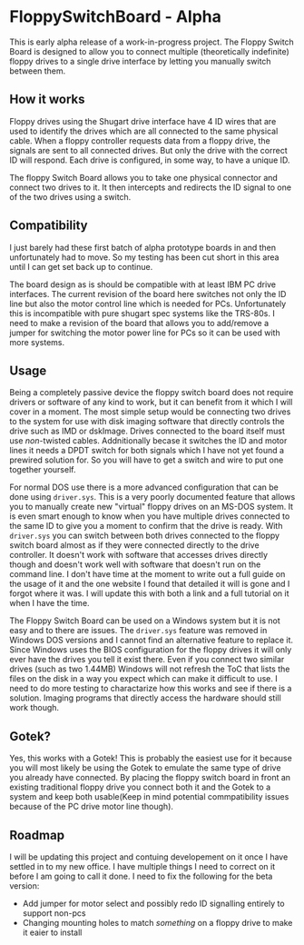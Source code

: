 # FloppySwitchBoard - Alpha

This is early alpha release of a work-in-progress project. The Floppy Switch Board 
is designed to allow you to connect multiple (theoretically indefinite) floppy drives to
a single drive interface by letting you manually switch between them.

## How it works

Floppy drives using the Shugart drive interface have 4 ID wires that are used to identify the 
drives which are all connected to the same physical cable. When a floppy controller requests 
data from a floppy drive, the signals are sent to all connected drives. But only the drive
with the correct ID will respond. Each drive is configured, in some way, to have a unique ID.

The floppy Switch Board allows you to take one physical connector and connect two drives to 
it. It then intercepts and redirects the ID signal to one of the two drives using a switch.

## Compatibility

I just barely had these first batch of alpha prototype boards in and then unfortunately had 
to move. So my testing has been cut short in this area until I can get set back up to 
continue.

The board design as is should be compatible with at least IBM PC drive interfaces. The 
current revision of the board here switches not only the ID line but also the motor control
line which is needed for PCs. Unfortunately this is incompatible with pure shugart spec 
systems like the TRS-80s. I need to make a revision of the board that allows you to 
add/remove a jumper for switching the motor power line for PCs so it can be used with
more systems.

## Usage

Being a completely passive device the floppy switch board does not require drivers or 
software of any kind to work, but it can benefit from it which I will cover in a 
moment. The most simple setup would be connecting two drives to the system for use
with disk imaging software that directly controls the drive such as IMD or dskImage.
Drives connected to the board itself must use *non*-twisted cables. Addnitionally
becase it switches the ID and motor lines it needs a DPDT switch for both signals
which I have not yet found a prewired solution for. So you will have to get a switch
and wire to put one together yourself.

For normal DOS use there is a more advanced configuration that can be done using 
`driver.sys`. This is a very poorly documented feature that allows you to manually
create new "virtual" floppy drives on an MS-DOS system. It is even smart enough to
know when you have multiple drives connected to the same ID to give you a moment to
confirm that the drive is ready. With `driver.sys` you can switch between both drives 
connected to the floppy switch board almost as if they were connected directly to the 
drive controller. It doesn't work with software that accesses drives directly though 
and doesn't work well with software that doesn't run on the command line. I don't have
time at the moment to write out a full guide on the usage of it and the one website I
found that detailed it will is gone and I forgot where it was. I will update this with
both a link and a full tutorial on it when I have the time.

The Floppy Switch Board can be used on a Windows system but it is not easy and to there
are issues. The `driver.sys` feature was removed in Windows DOS versions and I cannot
find an alternative feature to replace it. Since Windows uses the BIOS configuration 
for the floppy drives it will only ever have the drives you tell it exist there. Even 
if you connect two similar drives (such as two 1.44MB) Windows will not refresh the
ToC that lists the files on the disk in a way you expect which can make it difficult to
use. I need to do more testing to charactarize how this works and see if there is a 
solution. Imaging programs that directly access the hardware should still work though.

## Gotek?

Yes, this works with a Gotek! This is probably the easiest use for it because you will
most likely be using the Gotek to emulate the same type of drive you already have 
connected. By placing the floppy switch board in front an existing traditional floppy
drive you connect both it and the Gotek to a system and keep both usable(Keep in mind 
potential commpatibility issues because of the PC drive motor line though). 

## Roadmap
I will be updating this project and contuing developement on it once I have settled in
to my new office. I have multiple things I need to correct on it before I am going to
call it done. I need to fix the following for the beta version:

 - Add jumper for motor select and possibly redo ID signalling entirely to support non-pcs
 - Changing mounting holes to match *something* on a floppy drive to make it eaier to install


